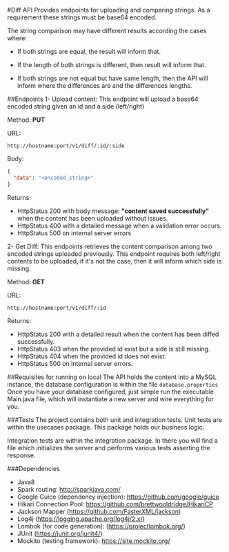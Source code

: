 #Diff API
Provides endpoints for uploading and comparing strings.
As a requirement these strings must be base64 encoded.

The string comparison may have different results according the cases where:

* If both strings are equal, the result will inform that.

* If the length of both strings is different, then result will inform that.

* If both strings are not equal but have same length, then the API will inform where the differences are and the differences lengths.

##Endpoints
1- Upload content: This endpoint will upload a base64 encoded string given an id and a side (left/right)

Method: **PUT**

URL: 

``http://hostname:port/v1/diff/:id/:side``

Body: 
```json
{
  "data": "<encoded_string>"
}
```

Returns:

- HttpStatus 200 with body message: **"content saved successfully"** when the content has been uploaded without issues.
- HttpStatus 400 with a detailed message when a validation error occurs.
- HttpStatus 500 on internal server errors

2- Get Diff: This endpoints retrieves the content comparison among two encoded strings uploaded previously.
This endpoint requires both left/right contents to be uploaded, if it's not the case, then it will inform which side is missing.

Method: **GET**

URL: 

``http://hostname:port/v1/diff/:id``

Returns:
- HttpStatus 200 with a detailed result when the content has been diffed successfully.
- HttpStatus 403 when the provided id exist but a side is still missing.
- HttpStatus 404 when the provided id does not exist.
- HttpStatus 500 on internal server errors.

##Requisites for running on local
The API holds the content into a MySQL instance, the database configuration is within the file `database.properties`
Once you have your database configured, just simple run the executable Main.java file, which will instantiate a new server and wire everything for you.

###Tests
The project contains both unit and integration tests.
Unit tests are within the usecases package. This package holds our business logic.

Integration tests are within the integration package.
In there you will find a file which initializes the server and performs various tests asserting the response.

###Dependencies

* Java8
* Spark routing: http://sparkjava.com/
* Google Guice (dependency injection): https://github.com/google/guice
* Hikari Connection Pool: https://github.com/brettwooldridge/HikariCP
* Jackson Mapper (https://github.com/FasterXML/jackson)
* Log4j (https://logging.apache.org/log4j/2.x/)
* Lombok (for code generation): (https://projectlombok.org/)
* JUnit (https://junit.org/junit4/)
* Mockito (testing framework): https://site.mockito.org/


